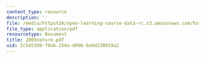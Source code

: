 ```yaml
---
content_type: resource
description: ''
file: /media/https%3A/open-learning-course-data-rc.s3.amazonaws.com/hst-410j-projects-in-microscale-engineering-for-the-life-sciences-spring-2007/2c54539970ab15dad0966a9d238019a2_2005nature.pdf
file_type: application/pdf
resourcetype: Document
title: 2005nature.pdf
uid: 2c545399-70ab-15da-d096-6a9d238019a2
---
```


